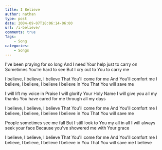 ```yaml
---
title: I Believe
author: nathan
type: post
date: 2004-09-07T18:06:14-06:00
url: /i-believe/
comments: true
Tags:
    - Song
categories:
    - Songs
---
```

I've been praying for so long
And I need Your help just to carry on
Sometimes You're hard to see
But I cry out to You to carry me

I believe, I believe, I believe
That You'll come for me
And You'll comfort me
I believe, I believe, I believe
I believe in You
That You will save me

I will lift my voice in Praise
I will glorify Your Holy Name
I will give you all my thanks
You have cared for me through all my days

I believe, I believe, I believe
That You'll come for me
And You'll comfort me
I believe, I believe, I believe
I believe in You
That You will save me

People sometimes see me fall
But I still look to You my all in all
I will always seek your face
Because you've showered me with Your grace

I believe, I believe, I believe
That You'll come for me
And You'll comfort me
I believe, I believe, I believe
I believe in You
That You will save me
I believe
